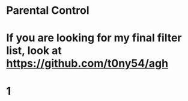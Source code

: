 # Parental Control
# If you are looking for my final filter list, look at https://github.com/t0ny54/agh
# 1
